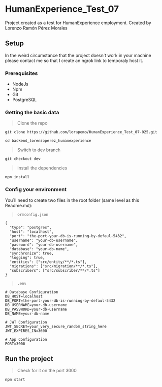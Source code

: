 # HumanExperience_Test_07
Project created as a test for HumanExperience employment. Created by Lorenzo Ramón Pérez Morales
## Setup
In the weird circumstance that the project doesn't work in your machine please contact me so that I create an ngrok link to temporaly host it.
### Prerequisites
- NodeJs
- Npm
- Git
- PostgreSQL
### Getting the basic data
> Clone the repo

```git clone https://github.com/lorapemo/HumanExperience_Test_07-025.git```

```cd backend_lorenzoperez_humanexperience```

> Switch to dev branch

```git checkout dev```

> Install the dependencies

```npm install```

### Config your environment
You´ll need to create two files in the root folder (same level as this Readme.md):
> `ormconfig.json`

```
{
  "type": "postgres",
  "host": "localhost",
  "port": "the-port-your-db-is-running-by-defaul-5432",
  "username": "your-db-username",
  "password": "your-db-username",
  "database": "your-db-name",
  "synchronize": true,
  "logging": true,
  "entities": ["src/entity/**/*.ts"],
  "migrations": ["src/migration/**/*.ts"],
  "subscribers": ["src/subscriber/**/*.ts"]
}
```

> `.env`

```
# Database Configuration
DB_HOST=localhost
DB_PORT=the-port-your-db-is-running-by-defaul-5432
DB_USERNAME=your-db-username
DB_PASSWORD=your-db-username
DB_NAME=your-db-name

# JWT Configuration
JWT_SECRET=your_very_secure_random_string_here
JWT_EXPIRES_IN=3600

# App Configuration
PORT=3000
```
## Run the project
> Check for it on the port 3000
```
npm start
```